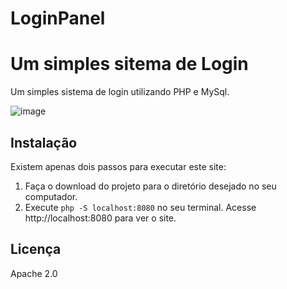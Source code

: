 # LoginPanel
# Um simples sitema de Login
Um simples sistema de login utilizando PHP e MySql.

![image](https://github.com/ryrodev/LoginPanel/assets/52669970/8797229a-be23-4f45-bfe0-4dd5d1b15bdf)

## Instalação

Existem apenas dois passos para executar este site:

1. Faça o download do projeto para o diretório desejado no seu computador.
2. Execute `php -S localhost:8080` no seu terminal. Acesse http://localhost:8080 para ver o site.

## Licença

Apache 2.0
